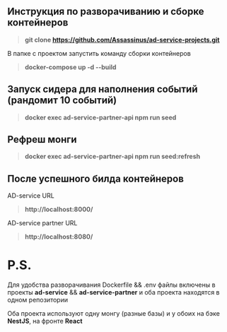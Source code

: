 ## Инструкция по разворачиванию и сборке контейнеров

   > **git clone https://github.com/Assassinus/ad-service-projects.git**
    
 В папке с проектом запустить команду сборки контейнеров
   > **docker-compose up -d --build**

## Запуск сидера для наполнения событий (рандомит 10 событий)

   > **docker exec ad-service-partner-api npm run seed**

## Рефреш монги   
   > **docker exec ad-service-partner-api npm run seed:refresh**


## После успешного билда контейнеров
 
 AD-service URL
  > **http://localhost:8000/**
  
 AD-service partner URL 
  > **http://localhost:8080/**


# P.S.
Для удобства разворачивания Dockerfile && .env файлы включены в проекты **ad-service** && **ad-service-partner** и оба проекта находятся в одном репозитории

Оба проекта используют одну монгу (разные базы) и у обоих на бэке **NestJS**, на фронте **React**
